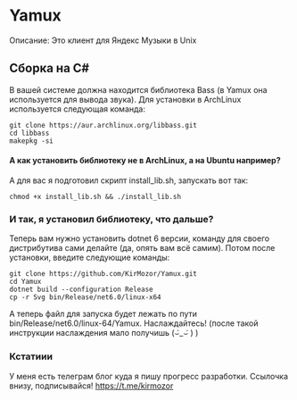 # Yamux
Описание: Это клиент для Яндекс Музыки в Unix

## Сборка на C#
В вашей системе должна находится библиотека Bass (в Yamux она используется для вывода звука). Для установки в ArchLinux используется следующая команда:

```
git clone https://aur.archlinux.org/libbass.git
cd libbass
makepkg -si
```
#### А как установить библиотеку не в ArchLinux, а на Ubuntu например?
А для вас я подготовил скрипт install_lib.sh, запускать вот так:

`chmod +x install_lib.sh && ./install_lib.sh`

### И так, я установил библиотеку, что дальше? 
Теперь вам нужно установить dotnet 6 версии, команду для своего дистрибутива сами делайте (да, опять вам всё самим). Потом после установки, введите следующие команды:

```
git clone https://github.com/KirMozor/Yamux.git
cd Yamux
dotnet build --configuration Release
cp -r Svg bin/Release/net6.0/linux-x64
```
А теперь файл для запуска будет лежать по пути bin/Release/net6.0/linux-64/Yamux. Наслаждайтесь! (после такой инструкции наслаждения мало получишь (⌣̀_⌣́ ) )

### Кстатиии

У меня есть телеграм блог куда я пишу прогресс разработки. Ссылочка внизу, подписывайся!
https://t.me/kirmozor
